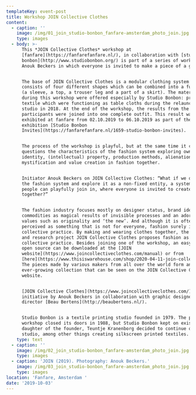 ```yaml
---
templateKey: event-post
title: Workshop JOIN Collective Clothes
content:
  - caption: ''
    image: /img/01_join_studio-bonbon_fanfare-amsterdam_photo_join.jpg
    type: images
  - body: >-
      This *JOIN Collective Clothes* workshop at
      [fanfare](https://fanfarefanfare.nl/), in collaboration with [studio
      bonbon](http://www.studiobonbon.org/) is part of a series of workshops by
      Anouk Beckers in which everyone is invited to make a piece of a garment. 


      The base of JOIN Collective Clothes is a modular clothing system that
      consists of four different shapes which can be combined into a full outfit
      (a sleeve, a top, a trouser leg and a part of a skirt). The materials used
      during this workshop were offered especially by Studio Bonbon: printed
      textile which were functioning as table cloths during the relaunch of the
      studio in 2018. At the end of the workshop, the results from the
      participants were joined into one complete outfit. This result was
      exhibited at fanfare from 02.10.2019 to 06.10.2019 as part of the
      exhibition [Studio Bonbon
      Invites](https://fanfarefanfare.nl/1659-studio-bonbon-invites).


      The process of the workshop is playful, but at the same time it critically
      questions the characteristics of the fashion system exploring ownership,
      identity, (intellectual) property, production methods, alienation,
      mystification and value creation in fashion together. 


      Initiator Anouk Beckers on JOIN Collective Clothes: “What if we open up
      the fashion system and explore it as a non-fixed entity, a system where
      people can playfully join in, where everyone is invited to create fashion
      together?”


      The fashion industry focuses mostly on designer status, brand identity,
      commodities as magical results of invisible processes and an adoration of
      values such as originality and ‘the new’. And although it is often
      perceived as something that is not for everyone, fashion surely is a
      collective practice. By making and wearing clothes together, the design
      and research project JOIN Collective Clothes proposes fashion as a
      collective practice. Besides joining one of the workshop, an easy-to-use
      open source can be downloaded at the [JOIN
      website](https://www.joincollectiveclothes.com/manual) or from
      [here](https://www.thisiswarehouse.com/shop/2020-04-11-join-collective-clothes-manual/).
      The pieces made by various makers from all over the world form an
      ever-growing collection that can be seen on the JOIN Collective Clothes
      website.


      [JOIN Collective Clothes](https://www.joincollectiveclothes.com/) is an
      initiative by Anouk Beckers in collaboration with graphic designer and art
      director [Beau Bertens](http://beaubertens.nl/).


      Studio Bonbon is a textile printing studio founded in 1979. The printing
      workshop closed its doors in 1988, but Studio Bonbon kept on existing. As
      daughter of the founder, Teuntje Kranenborg decided to continue on the
      studio, among other things creating silkscreen printed textiles.
    type: text
  - caption: ''
    image: /img/02_join_studio-bonbon_fanfare-amsterdam_photo_join.jpg
    type: images
  - caption: 'JOIN (2019). Photography: Anouk Beckers.'
    image: /img/03_join_studio-bonbon_fanfare-amsterdam_photo_join.jpg
    type: images
location: 'Fanfare, Amsterdam '
date: '2019-10-03'
---
```


